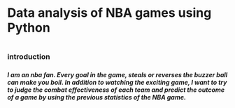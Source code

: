 <h1>Data analysis of NBA games using Python<h1>
<h3>introduction<h3>
<h5>I am an nba fan. Every goal in the game, steals or reverses the buzzer ball can make you boil. 
In addition to watching the exciting game, I want to try to judge the combat effectiveness of each team 
and predict the outcome of a game by using the previous statistics of the NBA game.<h5>
